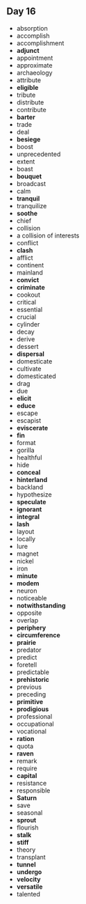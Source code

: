 ## Day 16

- absorption
- accomplish
- accomplishment
- **adjunct**
- appointment
- approximate
- archaeology
- attribute
- **eligible**
- tribute
- distribute
- contribute
- **barter**
- trade
- deal
- **besiege**
- boost
- unprecedented
- extent
- boast
- **bouquet**
- broadcast
- calm
- **tranquil**
- tranquilize
- **soothe**
- chief
- collision
- a collision of interests
- conflict
- **clash**
- afflict
- continent
- mainland
- **convict**
- **criminate**
- cookout
- critical
- essential
- crucial
- cylinder
- decay
- derive
- dessert
- **dispersal**
- domesticate
- cultivate
- domesticated
- drag
- due
- **elicit**
- **educe**
- escape
- escapist
- **eviscerate**
- **fin**
- format
- gorilla
- healthful
- hide
- **conceal**
- **hinterland**
- backland
- hypothesize
- **speculate**
- **ignorant**
- **integral**
- **lash**
- layout
- locally
- lure
- magnet
- nickel
- iron
- **minute**
- **modem**
- neuron
- noticeable
- **notwithstanding**
- opposite
- overlap
- **periphery**
- **circumference**
- **prairie**
- predator
- predict
- foretell
- predictable
- **prehistoric**
- previous
- preceding
- **primitive**
- **prodigious**
- professional
- occupational
- vocational
- **ration**
- quota
- **raven**
- remark
- require
- **capital**
- resistance
- responsible
- **Saturn**
- save
- seasonal
- **sprout**
- flourish
- **stalk**
- **stiff**
- theory
- transplant
- **tunnel**
- **undergo**
- **velocity**
- **versatile**
- talented
